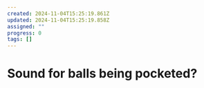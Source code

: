 ```yaml
---
created: 2024-11-04T15:25:19.861Z
updated: 2024-11-04T15:25:19.858Z
assigned: ""
progress: 0
tags: []
---
```


# Sound for balls being pocketed?
